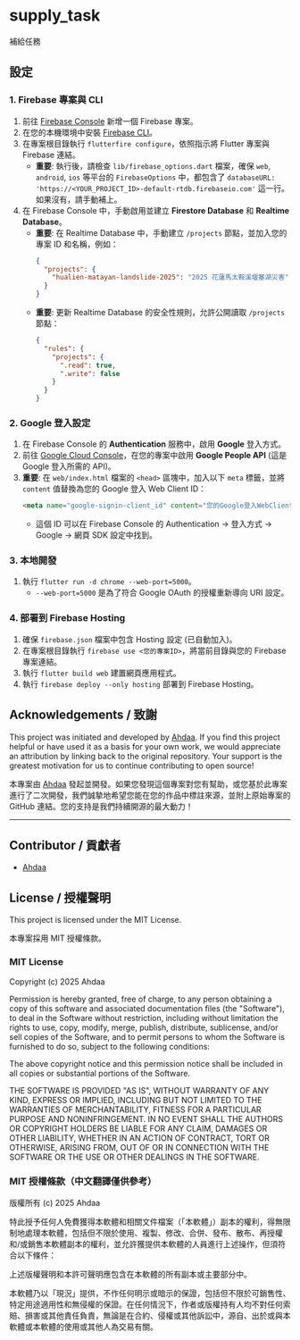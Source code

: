 # supply_task

補給任務

## 設定

### 1. Firebase 專案與 CLI

1. 前往 [Firebase Console](https://console.firebase.google.com/) 新增一個 Firebase 專案。
2. 在您的本機環境中安裝 [Firebase CLI](https://firebase.google.com/docs/cli#install_the_firebase_cli)。
3. 在專案根目錄執行 `flutterfire configure`，依照指示將 Flutter 專案與 Firebase 連結。
    * **重要**: 執行後，請檢查 `lib/firebase_options.dart` 檔案，確保 `web`, `android`, `ios` 等平台的 `FirebaseOptions`
      中，都包含了 `databaseURL: 'https://<YOUR_PROJECT_ID>-default-rtdb.firebaseio.com'` 這一行。如果沒有，請手動補上。
4. 在 Firebase Console 中，手動啟用並建立 **Firestore Database** 和 **Realtime Database**。
    * **重要**: 在 Realtime Database 中，手動建立 `/projects` 節點，並加入您的專案 ID 和名稱，例如：
      ```json
      {
        "projects": {
          "hualien-matayan-landslide-2025": "2025 花蓮馬太鞍溪堰塞湖災害"
        }
      }
      ```
    * **重要**: 更新 Realtime Database 的安全性規則，允許公開讀取 `/projects` 節點：
      ```json
      {
        "rules": {
          "projects": {
            ".read": true,
            ".write": false
          }
        }
      }
      ```

### 2. Google 登入設定

1. 在 Firebase Console 的 **Authentication** 服務中，啟用 **Google** 登入方式。
2. 前往 [Google Cloud Console](https://console.cloud.google.com/)，在您的專案中啟用 **Google People API** (這是 Google
   登入所需的 API)。
3. **重要**: 在 `web/index.html` 檔案的 `<head>` 區塊中，加入以下 `meta` 標籤，並將 `content` 值替換為您的 Google 登入 Web
   Client ID：
   ```html
   <meta name="google-signin-client_id" content="您的Google登入WebClientID">
   ```
    * 這個 ID 可以在 Firebase Console 的 Authentication -> 登入方式 -> Google -> 網頁 SDK 設定中找到。

### 3. 本地開發

1. 執行 `flutter run -d chrome --web-port=5000`。
    * `--web-port=5000` 是為了符合 Google OAuth 的授權重新導向 URI 設定。

### 4. 部署到 Firebase Hosting

1. 確保 `firebase.json` 檔案中包含 Hosting 設定 (已自動加入)。
2. 在專案根目錄執行 `firebase use <您的專案ID>`，將當前目錄與您的 Firebase 專案連結。
3. 執行 `flutter build web` 建置網頁應用程式。
4. 執行 `firebase deploy --only hosting` 部署到 Firebase Hosting。

## Acknowledgements / 致謝

This project was initiated and developed by [Ahdaa](https://github.com/mosil). If you find this project helpful or have
used it as a basis for your own work, we would appreciate an attribution by linking back to the original repository.
Your support is the greatest motivation for us to continue contributing to open source!

本專案由 [Ahdaa](https://github.com/mosil) 發起並開發。如果您發現這個專案對您有幫助，或您基於此專案進行了二次開發，我們誠摯地希望您能在您的作品中標註來源，並附上原始專案的
GitHub 連結。您的支持是我們持續開源的最大動力！

---

## Contributor / 貢獻者

- [Ahdaa](https://github.com/mosil)

## License / 授權聲明

This project is licensed under the MIT License.

本專案採用 MIT 授權條款。

### MIT License

Copyright (c) 2025 Ahdaa

Permission is hereby granted, free of charge, to any person obtaining a copy
of this software and associated documentation files (the "Software"), to deal
in the Software without restriction, including without limitation the rights
to use, copy, modify, merge, publish, distribute, sublicense, and/or sell
copies of the Software, and to permit persons to whom the Software is
furnished to do so, subject to the following conditions:

The above copyright notice and this permission notice shall be included in all
copies or substantial portions of the Software.

THE SOFTWARE IS PROVIDED "AS IS", WITHOUT WARRANTY OF ANY KIND, EXPRESS OR
IMPLIED, INCLUDING BUT NOT LIMITED TO THE WARRANTIES OF MERCHANTABILITY,
FITNESS FOR A PARTICULAR PURPOSE AND NONINFRINGEMENT. IN NO EVENT SHALL THE
AUTHORS OR COPYRIGHT HOLDERS BE LIABLE FOR ANY CLAIM, DAMAGES OR OTHER
LIABILITY, WHETHER IN AN ACTION OF CONTRACT, TORT OR OTHERWISE, ARISING FROM,
OUT OF OR IN CONNECTION WITH THE SOFTWARE OR THE USE OR OTHER DEALINGS IN THE
SOFTWARE.

### MIT 授權條款（中文翻譯僅供參考）

版權所有 (c) 2025 Ahdaa

特此授予任何人免費獲得本軟體和相關文件檔案（「本軟體」）副本的權利，得無限制地處理本軟體，包括但不限於使用、複製、修改、合併、發布、散布、再授權和/或銷售本軟體副本的權利，並允許獲提供本軟體的人員進行上述操作，但須符合以下條件：

上述版權聲明和本許可聲明應包含在本軟體的所有副本或主要部分中。

本軟體乃以「現況」提供，不作任何明示或暗示的保證，包括但不限於可銷售性、特定用途適用性和無侵權的保證。在任何情況下，作者或版權持有人均不對任何索賠、損害或其他責任負責，無論是在合約、侵權或其他訴訟中，源自、出於或與本軟體或本軟體的使用或其他人為交易有關。